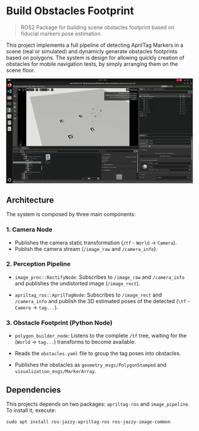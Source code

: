 # Build Obstacles Footprint

> ROS2 Package for building scene obstacles footprint based on fiducial markers pose estimation.

This project implements a full pipeline of detecting AprilTag Markers in a scene (real or simulated) and dynamicly generate obstacles footprints based on polygons.  The system is design for allowing quickly creation of obstacles for mobile navigation tests, by simply arranging them on the scene floor.

![](assets/video-polygons.gif)

## Architecture

The system is composed by three main components: 

### 1. Camera Node 

- Publishes the camera static transformation (`/tf` - `World` → `Camera`).
- Publish the camera stream (`/image_raw` and `/camera_info`).

### 2. Perception Pipeline

- `image_proc::RectifyNode`: Subscribes to `/image_raw` and  `/camera_info` and publishes the undistorted image (`/image_rect`).

- `apriltag_ros::AprilTagNode`: Subscribes to `/image_rect` and `/camera_info` and publish the 3D estimated poses of the detected (`\tf` - `Camera` → `tag...`).

### 3. Obstacle Footprint (Python Node)

- `polygon_builder_node`: Listens to the complete `/tf` tree, waiting for the (`World` → `tag...`) transforms to become available.

- Reads the `obstacles.yaml` file to group the tag poses into obstacles.

- Publishes the obstacles as `geometry_msgs/PolygonStamped` and `visualization_msgs/MarkerArray`.

## Dependencies

This projects depends on two packages: `apriltag-ros` and `image_pipeline`. To install it, execute: 

```
sudo apt install ros-jazzy-apriltag-ros ros-jazzy-image-common
```


